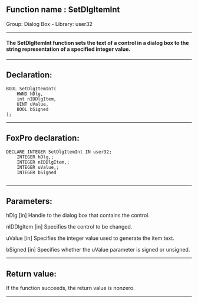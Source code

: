 
## Function name : SetDlgItemInt
Group: Dialog Box - Library: user32    
***  


#### The SetDlgItemInt function sets the text of a control in a dialog box to the string representation of a specified integer value. 
***  


## Declaration:
```foxpro  
BOOL SetDlgItemInt(
	HWND hDlg,
	int nIDDlgItem,
	UINT uValue,
	BOOL bSigned
);  
```  
***  


## FoxPro declaration:
```foxpro  
DECLARE INTEGER SetDlgItemInt IN user32;
	INTEGER hDlg,;
	INTEGER nIDDlgItem,;
	INTEGER uValue,;
	INTEGER bSigned
  
```  
***  


## Parameters:
hDlg
[in] Handle to the dialog box that contains the control. 

nIDDlgItem
[in] Specifies the control to be changed. 

uValue
[in] Specifies the integer value used to generate the item text. 

bSigned
[in] Specifies whether the uValue parameter is signed or unsigned.  
***  


## Return value:
If the function succeeds, the return value is nonzero.  
***  

